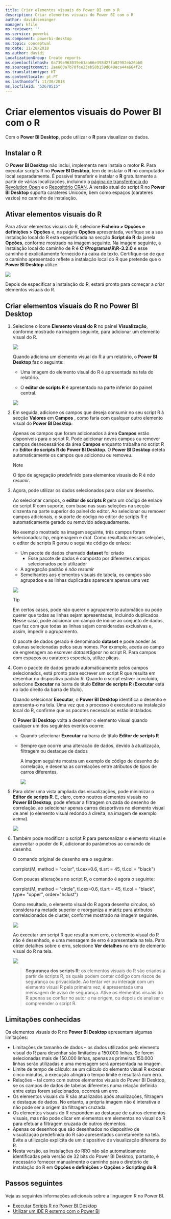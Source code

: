 ```yaml
---
title: Criar elementos visuais do Power BI com o R
description: Criar elementos visuais do Power BI com o R
author: davidiseminger
manager: kfile
ms.reviewer: ''
ms.service: powerbi
ms.component: powerbi-desktop
ms.topic: conceptual
ms.date: 11/28/2018
ms.author: davidi
LocalizationGroup: Create reports
ms.openlocfilehash: 0a739e963039e61aa66e398d27fa82982eb26bb0
ms.sourcegitcommit: 2ae660a7b70fce23eb58b159d049eca44a664f2c
ms.translationtype: HT
ms.contentlocale: pt-PT
ms.lasthandoff: 11/30/2018
ms.locfileid: "52670515"
---
```

# <a name="create-power-bi-visuals-using-r"></a>Criar elementos visuais do Power BI com o R
Com o **Power BI Desktop**, pode utilizar o **R** para visualizar os dados.

## <a name="install-r"></a>Instalar o R
O **Power BI Desktop** não inclui, implementa nem instala o motor **R**. Para executar scripts R no **Power BI Desktop**, tem de instalar o **R** no computador local separadamente. É possível transferir e instalar o **R** gratuitamente a partir de várias localizações, incluindo a [página de transferência do Revolution Open](https://mran.revolutionanalytics.com/download/) e o [Repositório CRAN](https://cran.r-project.org/bin/windows/base/). A versão atual do script R no **Power BI Desktop** suporta carateres Unicode, bem como espaços (carateres vazios) no caminho de instalação.

## <a name="enable-r-visuals"></a>Ativar elementos visuais do R
Para ativar elementos visuais do R, selecione **Ficheiro > Opções e definições > Opções** e, na página **Opções** apresentada, verifique se a sua instalação local do R está especificada na secção **Script do R** da janela **Opções**, conforme mostrado na imagem seguinte. Na imagem seguinte, a instalação local do caminho de R é **C:\Programas\R\R-3.2.0** e esse caminho é explicitamente fornecido na caixa de texto. Certifique-se de que o caminho apresentado reflete a instalação local do R que pretende que o **Power BI Desktop** utilize.
   
   ![](media/desktop-r-visuals/r-visuals-2.png)

Depois de especificar a instalação do R, estará pronto para começar a criar elementos visuais do R.

## <a name="create-r-visuals-in-power-bi-desktop"></a>Criar elementos visuais do R no Power BI Desktop
1. Selecione o ícone **Elemento visual do R** no painel **Visualização**, conforme mostrado na imagem seguinte, para adicionar um elemento visual do R.
   
   ![](media/desktop-r-visuals/r-visuals-3.png)

   Quando adiciona um elemento visual do R a um relatório, o **Power BI Desktop** faz o seguinte:
   
   - Uma imagem do elemento visual do R é apresentada na tela do relatório.
   
   - O **editor de scripts R** é apresentado na parte inferior do painel central.
   
   ![](media/desktop-r-visuals/r-visuals-4.png)

2. Em seguida, adicione os campos que deseja consumir no seu script R à secção **Valores** em **Campos** , como faria com qualquer outro elemento visual do **Power BI Desktop**. 
    
    Apenas os campos que foram adicionados à área **Campos** estão disponíveis para o script R. Pode adicionar novos campos ou remover campos desnecessários da área **Campos** enquanto trabalha no script R no **Editor de scripts R do Power BI Desktop**. O **Power BI Desktop** deteta automaticamente os campos que adicionou ou removeu.
   
   > [!NOTE]
   > O tipo de agregação predefinido para elementos visuais do R é *não resumir*.
   > 
   > 
   
3. Agora, pode utilizar os dados selecionados para criar um desenho. 

    Ao selecionar campos, o **editor de scripts R** gera um código de enlace de script R com suporte, com base nas suas seleções na secção cinzenta na parte superior do painel do editor. Ao selecionar ou remover campos adicionais, o suporte de código no editor de scripts R é automaticamente gerado ou removido adequadamente.
   
   No exemplo mostrado na imagem seguinte, três campos foram selecionados: hp, engrenagem e drat. Como resultado dessas seleções, o editor de scripts R gerou o seguinte código de enlace:
   
   * Um pacote de dados chamado **dataset** foi criado
     * Esse pacote de dados é composto por diferentes campos selecionados pelo utilizador
   * A agregação padrão é *não resumir*
   * Semelhantes aos elementos visuais de tabela, os campos são agrupados e as linhas duplicadas aparecem apenas uma vez
   
   ![](media/desktop-r-visuals/r-visuals-5.png)
   
   > [!TIP]
   > Em certos casos, pode não querer o agrupamento automático ou pode querer que todas as linhas sejam apresentadas, incluindo duplicados. Nesse caso, pode adicionar um campo de índice ao conjunto de dados, que faz com que todas as linhas sejam consideradas exclusivas e, assim, impedir o agrupamento.
   > 
   > 
   
   O pacote de dados gerado é denominado **dataset** e pode aceder às colunas selecionadas pelos seus nomes. Por exemplo, aceda ao campo de engrenagem ao escrever *dataset$gear* no script R. Para campos com espaços ou carateres especiais, utilize plicas.

4. Com o pacote de dados gerado automaticamente pelos campos selecionados, está pronto para escrever um script R que resulta em desenhar no dispositivo padrão R. Quando o script estiver concluído, selecione **Executar** na barra de título **Editor de scripts R** (**Executar** está no lado direito da barra de título).
   
    Quando selecionar **Executar**, o **Power BI Desktop** identifica o desenho e apresenta-o na tela. Uma vez que o processo é executado na instalação local do R, confirme que os pacotes necessários estão instalados.
   
   O **Power BI Desktop** volta a desenhar o elemento visual quando qualquer um dos seguintes eventos ocorre:
   
   * Quando selecionar **Executar** na barra de título **Editor de scripts R**
   * Sempre que ocorre uma alteração de dados, devido à atualização, filtragem ou destaque de dados

     A imagem seguinte mostra um exemplo de código de desenho de correlação, e desenha as correlações entre atributos de tipos de carros diferentes.

     ![](media/desktop-r-visuals/r-visuals-6.png)

5. Para obter uma vista ampliada das visualizações, pode minimizar o **Editor de scripts R**. E, claro, como noutros elementos visuais no **Power BI Desktop**, pode efetuar a filtragem cruzada do desenho de correlação, ao selecionar apenas carros desportivos no elemento visual de anel (o elemento visual redondo à direita, na imagem de exemplo acima).

    ![](media/desktop-r-visuals/r-visuals-7.png)

6. Também pode modificar o script R para personalizar o elemento visual e aproveitar o poder do R, adicionando parâmetros ao comando de desenho.

    O comando original de desenho era o seguinte:

    corrplot(M, method = "color",  tl.cex=0.6, tl.srt = 45, tl.col = "black")

    Com poucas alterações no script R, o comando é agora o seguinte:

    corrplot(M, method = "circle", tl.cex=0.6, tl.srt = 45, tl.col = "black", type= "upper", order="hclust")

    Como resultado, o elemento visual do R agora desenha círculos, só considera na metade superior e reorganiza a matriz para atributos correlacionados de cluster, conforme mostrado na imagem seguinte.

    ![](media/desktop-r-visuals/r-visuals-8.png)

    Ao executar um script R que resulta num erro, o elemento visual do R não é desenhado, e uma mensagem de erro é apresentada na tela. Para obter detalhes sobre o erro, selecione **Ver detalhes** no erro de elemento visual do R na tela.

    ![](media/desktop-r-visuals/r-visuals-9.png)

    > **Segurança dos scripts R**: os elementos visuais do R são criados a partir de scripts R, os quais podem conter código com riscos de segurança ou privacidade. Ao tentar ver ou interagir com um elemento visual R pela primeira vez, é apresentada uma mensagem de aviso de segurança. Ative os elementos visuais do R apenas se confiar no autor e na origem, ou depois de analisar e compreender o script R.
    > 
    > 

## <a name="known-limitations"></a>Limitações conhecidas
Os elementos visuais do R no **Power BI Desktop** apresentam algumas limitações:

* Limitações de tamanho de dados – os dados utilizados pelo elemento visual do R para desenhar são limitados a 150.000 linhas. Se forem selecionadas mais de 150.000 linhas, apenas as primeiras 150.000 linhas serão utilizadas e uma mensagem será apresentada na imagem.
* Limite de tempo de cálculo: se um cálculo do elemento visual R exceder cinco minutos, a execução atingirá o tempo limite e resultará num erro.
* Relações – tal como com outros elementos visuais do Power BI Desktop, se os campos de dados de tabelas diferentes numa relação definida entre estes forem selecionados, ocorrerá um erro.
* Os elementos visuais do R são atualizados após atualizações, filtragem e destaque de dados. No entanto, a própria imagem não é interativa e não pode ser a origem da filtragem cruzada.
* Os elementos visuais do R respondem ao destaque de outros elementos visuais, mas não pode clicar em elementos em elementos no visual do R para efetuar a filtragem cruzada de outros elementos.
* Apenas os desenhos que são desenhados no dispositivo de visualização predefinida do R são apresentados corretamente na tela. Evite a utilização explícita de um dispositivo de visualização diferente do R.
* Nesta versão, as instalações do RRO não são automaticamente identificadas pela versão de 32 bits do Power BI Desktop; portanto, é necessário fornecer manualmente o caminho para o diretório de instalação do R em **Opções e definições > Opções > Scripting do R**.

## <a name="next-steps"></a>Passos seguintes
Veja as seguintes informações adicionais sobre a linguagem R no Power BI.

* [Executar Scripts R no Power BI Desktop](desktop-r-scripts.md)
* [Utilizar um IDE R externo com o Power BI](desktop-r-ide.md)

